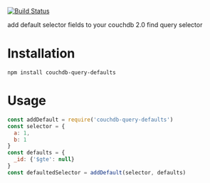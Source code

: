 [![Build Status](https://semaphoreci.com/api/v1/jonotron/couchdb-query-defaults/branches/master/shields_badge.svg)](https://semaphoreci.com/jonotron/couchdb-query-defaults)

add default selector fields to your couchdb 2.0 find query selector

Installation
============

    npm install couchdb-query-defaults

Usage
=====

```javascript
const addDefault = require('couchdb-query-defaults')
const selector = {
  a: 1,
  b: 1
}
const defaults = {
  _id: {'$gte': null}
}
const defaultedSelector = addDefault(selector, defaults)
```



